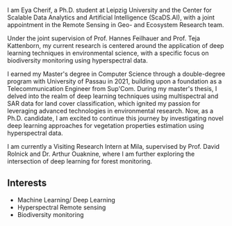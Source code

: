 I am Eya Cherif, a Ph.D. student at Leipzig University and the Center for Scalable Data Analytics and Artificial Intelligence (ScaDS.AI), with a joint appointment in the Remote Sensing in Geo- and Ecosystem Research team. 

Under the joint supervision of Prof. Hannes Feilhauer and Prof. Teja Kattenborn, my current research is centered around the application of deep learning techniques in environmental science, with a specific focus on biodiversity monitoring using hyperspectral data. 

I earned my Master's degree in Computer Science through a double-degree program with University of Passau in 2021, building upon a foundation as a Telecommunication Engineer from Sup'Com. During my master's thesis, I delved into the realm of deep learning techniques using multispectral and SAR data for land cover classification, which ignited my passion for leveraging advanced technologies in environmental research. Now, as a Ph.D. candidate, I am excited to continue this journey by investigating novel deep learning approaches for vegetation properties estimation using hyperspectral data.

I am currently a Visiting Research Intern at Mila, supervised by Prof. David Rolnick and Dr. Arthur Ouaknine, where I am further exploring the intersection of deep learning for forest monitoring.

## Interests
* Machine Learning/ Deep Learning
* Hyperspectral Remote sensing
* Biodiversity monitoring
